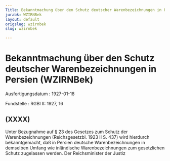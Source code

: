 ```yaml
---
Title: Bekanntmachung über den Schutz deutscher Warenbezeichnungen in Persien
jurabk: WZIRNBek
layout: default
origslug: wzirnbek
slug: wzirnbek

---
```


# Bekanntmachung über den Schutz deutscher Warenbezeichnungen in Persien (WZIRNBek)

Ausfertigungsdatum
:   1927-01-18

Fundstelle
:   RGBl II: 1927, 16



## (XXXX)

Unter Bezugnahme auf § 23 des Gesetzes zum Schutz der
Warenbezeichnungen (Reichsgesetzbl. 1923 II S. 437) wird hierdurch
bekanntgemacht, daß in Persien deutsche Warenbezeichnungen in
demselben Umfang wie inländische Warenbezeichnungen zum gesetzlichen
Schutz zugelassen werden.
Der Reichsminister der Justiz

